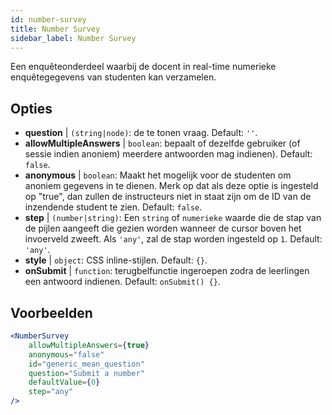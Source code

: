 ```yaml
---
id: number-survey
title: Number Survey
sidebar_label: Number Survey
---
```


Een enquêteonderdeel waarbij de docent in real-time numerieke enquêtegegevens van studenten kan verzamelen.

## Opties

* __question__ | `(string|node)`: de te tonen vraag. Default: `''`.
* __allowMultipleAnswers__ | `boolean`: bepaalt of dezelfde gebruiker (of sessie indien anoniem) meerdere antwoorden mag indienen). Default: `false`.
* __anonymous__ | `boolean`: Maakt het mogelijk voor de studenten om anoniem gegevens in te dienen. Merk op dat als deze optie is ingesteld op "true", dan zullen de instructeurs niet in staat zijn om de ID van de inzendende student te zien. Default: `false`.
* __step__ | `(number|string)`: Een `string` of `numerieke` waarde die de stap van de pijlen aangeeft die gezien worden wanneer de cursor boven het invoerveld zweeft. Als `'any'`, zal de stap worden ingesteld op `1`. Default: `'any'`.
* __style__ | `object`: CSS inline-stijlen. Default: `{}`.
* __onSubmit__ | `function`: terugbelfunctie ingeroepen zodra de leerlingen een antwoord indienen. Default: `onSubmit() {}`.


## Voorbeelden

```jsx live
<NumberSurvey
    allowMultipleAnswers={true}
    anonymous="false"
    id="generic_mean_question"
    question="Submit a number"
    defaultValue={0}
    step="any"
/>
```

